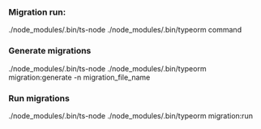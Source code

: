 
### Migration run:
./node_modules/.bin/ts-node ./node_modules/.bin/typeorm command


### Generate migrations
./node_modules/.bin/ts-node ./node_modules/.bin/typeorm migration:generate -n migration_file_name

### Run migrations
./node_modules/.bin/ts-node ./node_modules/.bin/typeorm migration:run